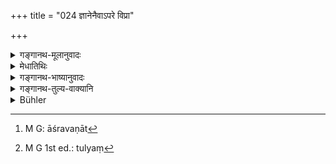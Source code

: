 +++
title = "024 ज्ञानेनैवाऽपरे विप्रा"

+++

<details><summary>गङ्गानथ-मूलानुवादः</summary>

Other Brāhmaṇas, looking, with the eye of knowledge, upon this act as having its root in knowledge, always sacrifice with these sacrifices, by means of knowledge.—(24)
</details>

<details><summary>मेधातिथिः</summary>

**तैर् मखैः** प्रकृतैर् महायज्ञैर् **यजन्ते** ,तद्विषयम् अधिकारं निष्पादयन्ति । अतो ऽर्थभेदाद् यजन्ते यज्ञैर् इति साध्यसाधकभावोपपत्तिः । यथाग्निष्टोमयाजीति ।

- <u>कथं</u> पुनर् ज्ञानेन यागनिर्वृत्तिः । देवतोद्देशेन द्रव्यत्यागात्मको यागः । न च ज्ञानम् एवंरूपम् ।

- <u>उच्यते</u> । **यजन्त** इति यागकार्यनिर्वृत्तिर् अत्राभिप्रेता । 

- <u>यदि</u> ज्ञानात् कार्यनिर्वृत्तिः किमर्थं तर्हि कर्मणाम् अनुष्ठानम् । न ह्य् अविषयः कर्मानुष्ठानसंभवः । <u>अथेयं</u> बुद्धिः "य उ चैनम् एवं वेद" (त्ब् ३.११.८.६) इति ज्ञानस्यापि फलसाधनत्वेन श्रवणात्[^७०] कृतं[^७१] कर्मानुष्ठानेनेति । <u>तद् असत्,</u> अन्यशेषतया तस्यार्थवादत्वात् । 


[^७१]:
     M G 1st ed.: tulyaṃ


[^७०]:
     M G: āśravaṇāt

- <u>अत्रोच्यते</u> । उक्तम् अस्माभिर् अनीहमाना आत्मज्ञा अधिक्रियन्ते । त एव ज्ञानिनो ऽभिप्रेताः, न कर्मानुष्ठानवेदिनः । तेषां वेदसंन्यासिकतया गृहे अवतिष्ठमानानां महायज्ञानां भावनेयम् उच्यते । द्रव्यसाध्यानां च महायज्ञानाम् आत्मज्ञानसंपादनम् एवम् उच्यते । स्वाध्यायोदकतर्पणयोस् तु कर्मसाध्यताम् एव षष्ठे वक्ष्यति । 

- अत्र कारणरूपम् अर्थवादम् आह- **ज्ञानमूलाम्** । ज्ञानं मूलम् अस्याः क्रियायाः । सर्वस्य कर्मानुष्ठानस्य ज्ञानं मूलम् । न ह्य् अविद्वान् किंचिद् अनुष्ठातुं शक्नोति । तद् उक्तम् "विद्वान् यजेत" इति । **पश्यन्तो ज्ञानचक्षुषा** । ज्ञानं चक्षुर् इव । यथा चक्षुषा रूपं गृह्यते एवं ज्ञानात् ज्ञायते । न तत् ज्ञानं वेद एवाभिप्रेतः ॥ ४.२४ ॥
</details>

<details><summary>गङ्गानथ-भाष्यानुवादः</summary>

‘*By these sacrifices*,’—by the Five great sacrifices under treatment—‘*they sacrifice*,’—i.e., accomplish their duty in relation to them. It is in this sense that there is difference in the denotations of the two terms, ‘sacrifice’ and ‘sacrifices,’—between which the text speaks of the relation of cause and effect; just as we have in the expression, ‘he who sacrifices with the *Agniṣṭoma* sacrifice.’

*Question*:—“ How can the *sacrifice* be accomplished by means of
*knowledge*? *Sacrifice* consists in the act of offering a certain
material for the benefit of a deity; and certainly *knowledge* is not of the nature of such au act.”

Our answer is as follows s—By the term ‘sacrifice’ in the present verse what is meant is *the accomplishment of the act of sacrificing*.

“If such accomplishment were brought about by *knowledge* alone, for what purpose would there be the performance of the act itself? The performance of an act cannot be entirely objectless. If your idea be that—‘since the Veda speaks of the reward of an act accruing also to the man having *knowledge* of it, there is no need of the actual performance at all,’—this cannot be right; as the passage referred to is only a commendatory description subserving the purposes of some other passage.”

To this we make the following reply:—We have already pointed out that the persons entitled to the performance of the sacrifices in question are those that have realised the true nature of the Soul and are entirely free from desires. And it is these persons that are spoken of as ‘possessing knowledge,’ and not those who have the knowledge *of the act*. What the present text means is that such persons, having given up the Veda, but continuing in the house, should accomplish the great sacrifices in this manner. That is to say, it is only by means of knowledge of the Soul that such persons can accomplish such sacrifices as can be performed only with the help of wealth (which these men have renounced); but, as regards the two duties of Teaching and offering water-libations, it is going to be declared in Discourse VI, that these can be accomplished only by the actual performance of the acts (and not by knowledge of the Soul).

The text adds a commendatory declaration, by way of pointing out the reason for what has been said above.

‘*Having its root in Knowledge*,’—*i.e*., that act which has its root in Knowledge. Knowledge stands at the root of all acts; an ignorant person cannot perform any act at all. This is what has been said in such passages—as—‘the learned man sacrifices.’

‘*Looking with the eye of Knowledge*.’—The Knowledge being as if it were the Eye; just as colour is perceived bymeans of the eye, so is the matter known by means of knowledge.

‘*Knowledge*’ here does not stand for the *Veda* alone—(24).
</details>

<details><summary>गङ्गानथ-तुल्य-वाक्यानि</summary>

**(verses 4.23-24)  
**

See Comparative notes for [Verse
4.23].
</details>

<details><summary>Bühler</summary>

024	Other Brahmanas, seeing with the eye of knowledge that the performance of those rites has knowledge for its root, always perform them through knowledge alone.
</details>

